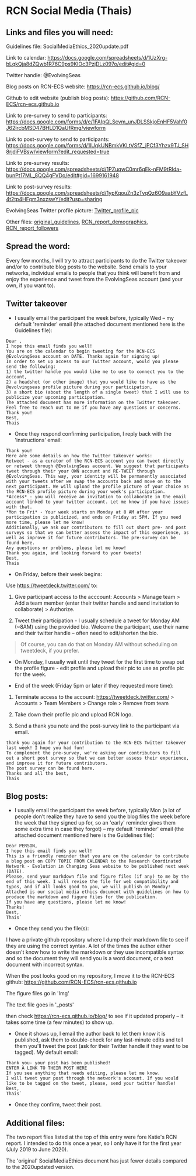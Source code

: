 # RCN Social Media (Thais)

## Links and files you will need:

Guidelines file: SocialMediaEthics_2020update.pdf

Link to calendar: https://docs.google.com/spreadsheets/d/1UzXrg-bLqkQja8dZQwb1R76C9ps9KIOc3PzjDLz097o/edit#gid=0

Twitter handle: @EvolvingSeas

Blog posts on RCN-ECS website: https://rcn-ecs.github.io/blog/

Github to edit website (publish blog posts): https://github.com/RCN-ECS/rcn-ecs.github.io

Link to pre-survey to send to participants: https://docs.google.com/forms/d/e/1FAIpQLScvm_unJDLSSkjoEnHF5Vahf0J62lrcbMSD47BHLD1QaUfRmg/viewform

Link to post-survey to send to participants: https://docs.google.com/forms/d/1lUqkUNBmkVKLtVSfZ_jPCf3Yhzx9TJ_SH8rjdiFVBsw/viewform?edit_requested=true

Link to pre-survey results: https://docs.google.com/spreadsheets/d/1PZuqwC0mr6qEk-nFM9tRIda-bunPt17ML_8QQ4gFVDo/edit#gid=1699161948

Link to post-survey results: https://docs.google.com/spreadsheets/d/1ypKqouZn3zTvqQz6O9aabYVzfL4t2tp4HFqm3nxzswY/edit?usp=sharing

EvolvingSeas Twitter profile picture: [Twitter_profile_pic](https://github.com/thais-neu/RCNblogpost-notepad/blob/master/referencedocs/RCN_winner.png)

Other files: [original_guidelines](https://github.com/thais-neu/RCNblogpost-notepad/blob/master/referencedocs/SocialMediaEthics.pdf), [RCN_report_demographics](https://github.com/thais-neu/RCNblogpost-notepad/blob/master/referencedocs/2019-20-RCNSocialMedia-Report.xlsx), [RCN_report_followers](https://github.com/thais-neu/RCNblogpost-notepad/blob/master/referencedocs/2019-20-RCNSocialMedia-Report02.xlsx)

## Spread the word:

Every few months, I will try to attract participants to do the Twitter takeover and/or to contribute blog posts to the website. Send emails to your networks, individual emails to people that you think will benefit from and enjoy the experience and tweet from the EvolvingSeas account (and your own, if you want to).

## Twitter takeover

- I usually email the participant the week before, typically Wed – my default 'reminder' email (the attached document mentioned here is the Guidelines file):

```
Dear ,
I hope this email finds you well! 
You are on the calendar to begin tweeting for the RCN-ECS @EvolvingSeas account on DATE. Thanks again for signing up!
In order to set up access to our Twitter account, would you please send the following:
1) the twitter handle you would like me to use to connect you to the account,
2) a headshot (or other image) that you would like to have as the @evolvingseas profile picture during your participation,
3) a short bio (about the length of a single tweet) that I will use to publicize your upcoming participation.
The attached document has more information on the Twitter takeover.
Feel free to reach out to me if you have any questions or concerns. 
Thank you!
Best,
Thais
```

- Once they respond confirming participation, I reply back with the 'instructions' email: 

```
Thank you!
Here are some details on how the Twitter takeover works:
Retweet - as a curator of the RCN-ECS account you can tweet directly or retweet through @EvolvingSeas account. We suggest that participants tweet through their your OWN account and RE-TWEET through @EvolvingSeas. This way, your identity will be permanently associated with your tweets after we swap the accounts back and move on to the next participant. We will upload the profile picture of your choice as the RCN-ECS profile picture during your week's participation.
*Access* - you will receive an invitation to collaborate in the email account linked to your twitter account. Let me know if you have issues with that. 
*Mon to Fri* - Your week starts on Monday at 8 AM after your participation is publicized, and ends on Friday at 5PM. If you need more time, please let me know! 
Additionally, we ask our contributors to fill out short pre- and post surveys so that we can better assess the impact of this experience, as well as improve it for future contributors. The pre-survey can be found here.
Any questions or problems, please let me know!
Thank you again, and looking forward to your tweets!
Best,
Thais
```

- On Friday, before their week begins:

Use https://tweetdeck.twitter.com/ to:

1. Give participant access to the acccount: Accounts > Manage team > Add a team member (enter their twitter handle and send invitation to collaborate) > Authorize.
 
2. Tweet their participation - I usually schedule a tweet for Monday AM (~8AM) using the provided bio. Welcome the participant, use their name and their twitter handle – often need to edit/shorten the bio. 
> Of course, you can do that on Monday AM without scheduling on tweetdeck, if you prefer.


- On Monday, I usually wait until they tweet for the first time to swap out the profile figure - edit profile and upload their pic to use as profile pic for the week.

- End of the week (Friday 5pm or later if they requested more time):

1. Terminate access to the account: https://tweetdeck.twitter.com/ > Accounts > Team Members > Change role > Remove from team

2. Take down their profile pic and upload RCN logo.

3. Send a thank you note and the post-survey link to the participant via email.

```
thank you again for your contribution to the RCN-ECS Twitter takeover last week! I hope you had fun!
To complement the pre-survey, we're asking our contributors to fill out a short post survey so that we can better assess their experience, and improve it for future contributors.
The post survey can be found here.
Thanks and all the best,
Thais
```


## Blog posts: 

- I usually email the participant the week before, typically Mon (a lot of people don’t realize they have to send you the blog files the week before the week that they signed up for, so an 'early' reminder gives them some extra time in case they forgot) – my default 'reminder' email (the attached document mentioned here is the Guidelines file):

```
Dear PERSON, 
I hope this email finds you well!
This is a friendly reminder that you are on the calendar to contribute a blog post on COPY TOPIC FROM CALENDAR to the Research Coordinated Network - Evolution in Changing Seas website to be published next week (DATE).
Please, send your markdown file and figure files (if any) to me by the end of this week. I will revise the file for web compatibility and typos, and if all looks good to you, we will publish on Monday!
Attached is our social media ethics document with guidelines on how to produce the markdown and figure files for the publication. 
If you have any questions, please let me know!
Thanks!
Best,
Thais`
```

- Once they send you the file(s):

I have a private github repository where I dump their markdown file to see if they are using the correct syntax. A lot of the times the author either doesn't know how to write the markdown or they use incompatible syntax and so the document they will send you is a word document, or a text document with incorrect syntax.

When the post looks good on my repository, I move it to the RCN-ECS github: https://github.com/RCN-ECS/rcn-ecs.github.io

The figure files go in 'Img'

The text file goes in '_posts'

then check https://rcn-ecs.github.io/blog/ to see if it updated properly – it takes some time (a few minutes) to show up.

- Once it shows up, I email the author back to let them know it is published, ask them to double-check for any last-minute edits and tell them you'll tweet the post (ask for their Twitter handle if they want to be tagged). My default email: 

```
Thank you- your post has been published!
ENTER A LINK TO THEIR POST HERE
If you see anything that needs editing, please let me know.
I will tweet your post through the network's account. If you would like to be tagged on the tweet, please, send your twitter handle!
Best,
Thais`
```
- Once they confirm, tweet their post.

## Additional files:

The two report files listed at the top of this entry were fore Katie's RCN report. I intended to do this once a year, so I only have it for the first year (July 2019 to June 2020).

The 'original' SocialMediaEthics document has just fewer details compared to the 2020updated version.
